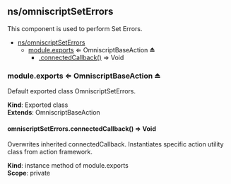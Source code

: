 ## ns/omniscriptSetErrors

This component is used to perform Set Errors.

- [ns/omniscriptSetErrors](#markdown-header-nsomniscriptseterrors)
  - [module.exports](#markdown-header-moduleexports-omniscriptbaseaction) ⇐ OmniscriptBaseAction ⏏
    - [.connectedCallback()](#markdown-header-omniscriptseterrorsconnectedcallback-void) ⇒ Void

### module.exports ⇐ OmniscriptBaseAction ⏏

Default exported class OmniscriptSetErrors.

**Kind**: Exported class  
**Extends**: OmniscriptBaseAction

#### omniscriptSetErrors.connectedCallback() ⇒ Void

Overwrites inherited connectedCallback. Instantiates specific action utility class from action
framework.

**Kind**: instance method of module.exports  
**Scope**: private
